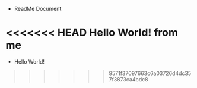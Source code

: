* ReadMe Document

<<<<<<< HEAD
Hello World! from me
=======
- Hello World!
>>>>>>> 9571f37097663c6a03726d4dc357f3873ca4bdc8

